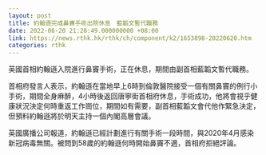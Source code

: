 ```yaml
---
layout: post
title: 約翰遜完成鼻竇手術出院休息　藍韜文暫代職務
date: 2022-06-20 21:28:49.000000000 +08:00
link: https://news.rthk.hk/rthk/ch/component/k2/1653898-20220620.htm
categories: rthk
---
```


英國首相約翰遜入院進行鼻竇手術，正在休息，期間由副首相藍韜文暫代職務。

首相府發言人表示，約翰遜在當地早上6時到倫敦醫院接受一個有關鼻竇的例行小手術，期間全身麻醉，4小時後返回唐寧街首相府休息，手術成功，他將會視乎健康狀況決定何時重返工作崗位，期間如有需要，副首相藍韜文會代他作緊急決定，但預料約翰遜將於明天主持一個內閣高層會議。

英國廣播公司報道，約翰遜已經計劃進行有關手術一段時間，與2020年4月感染新冠病毒無關。被問到58歲的約翰遜何時開始鼻竇不適，首相府拒絕評論。
